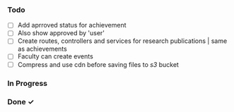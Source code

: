 ### Todo

- [ ] Add aprroved status for achievement
- [ ] Also show approved by 'user'
- [ ] Create routes, controllers and services for research publications | same as achievements
- [ ] Faculty can create events
- [ ] Compress and use cdn before saving files to _s3_ bucket

### In Progress

### Done ✓
